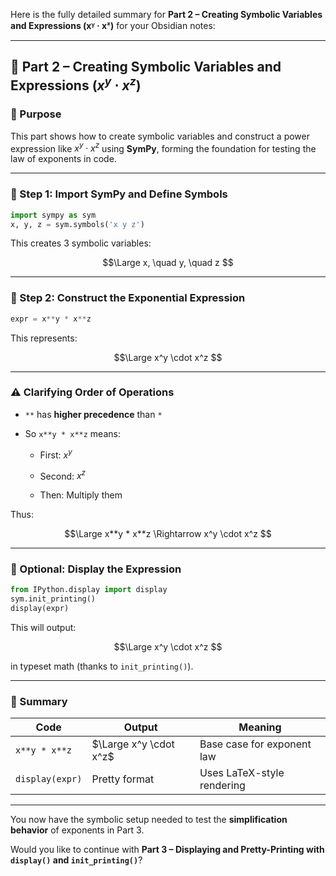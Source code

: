 Here is the fully detailed summary for **Part 2 – Creating Symbolic Variables and Expressions (xᵞ · xᶻ)** for your Obsidian notes:

---

## 🧱 Part 2 – Creating Symbolic Variables and Expressions $(x^y \cdot x^z)$

### 📌 Purpose

This part shows how to create symbolic variables and construct a power expression like $x^y \cdot x^z$ using **SymPy**, forming the foundation for testing the law of exponents in code.

---

### 🧾 Step 1: Import SymPy and Define Symbols

```python
import sympy as sym
x, y, z = sym.symbols('x y z')
```

This creates 3 symbolic variables:

$$\Large x, \quad y, \quad z $$

---

### 🧱 Step 2: Construct the Exponential Expression

```python
expr = x**y * x**z
```

This represents:

$$\Large x^y \cdot x^z $$

---

### ⚠️ Clarifying Order of Operations

- `**` has **higher precedence** than `*`
    
- So `x**y * x**z` means:
    
    - First: $x^y$
        
    - Second: $x^z$
        
    - Then: Multiply them
        

Thus:

$$\Large x**y * x**z \Rightarrow x^y \cdot x^z $$

---

### 📌 Optional: Display the Expression

```python
from IPython.display import display
sym.init_printing()
display(expr)
```

This will output:

$$\Large x^y \cdot x^z $$

in typeset math (thanks to `init_printing()`).

---

### 🧠 Summary

| Code            | Output                 | Meaning                    |
| --------------- | ---------------------- | -------------------------- |
| `x**y * x**z`   | $\Large x^y \cdot x^z$ | Base case for exponent law |
| `display(expr)` | Pretty format          | Uses LaTeX-style rendering |

---

You now have the symbolic setup needed to test the **simplification behavior** of exponents in Part 3.

Would you like to continue with **Part 3 – Displaying and Pretty-Printing with `display()` and `init_printing()`**?